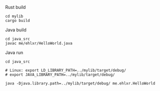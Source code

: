 Rust build

```shell
cd mylib
cargo build
```

Java build

```shell
cd java_src
javac me/ehlxr/HelloWorld.java
```

Java run

```shell
cd java_src

# Linux: export LD_LIBRARY_PATH=../mylib/target/debug/
# export JAVA_LIBRARY_PATH=../mylib/target/debug/

java -Djava.library.path=../mylib/target/debug/ me.ehlxr.HelloWorld
```